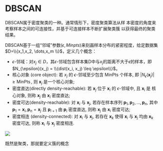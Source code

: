 # DBSCAN



DBSCAN属于密度聚类的一种。通常情形下，密度聚类算法从样
本密度的角度来考察样本之间的可连接性，并基于可连接样本不断扩展聚类簇
以获得最终的聚类结果。

DBSCAN基于一组“邻域”参数$(\epsilon, Minpts)$来刻画样本分布的紧密程度，给定数据集$D=\\{x_1,x_2, \dots,x_m \\}$，定义几个概念：

- $\epsilon$-邻域：对$x_j\in D$，其$\epsilon$-邻域包含样本集D中与$x_j$的距离不大于$\epsilon$的样本，即$N_{\epsilon}(x_j) = \\{dist(x_i, x_j) \leq \epsilon\\}$。
- 核心对象 (core object): 若 $x_j$ 的 $\epsilon$-邻域至少包含 MinPts 个样本, 即 $\left|N_\epsilon\left(\boldsymbol{x}_j\right)\right| \geqslant \operatorname{MinPts}$, 则 $\boldsymbol{x}_j$ 是一个核心对象;
- 密度直达(directly density-reachable): 若 $\boldsymbol{x}_j$ 位于 $\boldsymbol{x}_i$ 的 $\epsilon$-邻域中, 且 $\boldsymbol{x}_i$ 是 核心对象, 则称 $\boldsymbol{x}_j$ 由 $\boldsymbol{x}_i$ 密度直达;
- 密度可达(density-reachable): 对 $\boldsymbol{x}_i$ 与 $\boldsymbol{x}_j$, 若存在样本序列 $\boldsymbol{p}_1, \boldsymbol{p}_2, \ldots, \boldsymbol{p}_n$, 其中 $\boldsymbol{p}_1=\boldsymbol{x}_i, \boldsymbol{p}_n=\boldsymbol{x}_j$ 且 $\boldsymbol{p}_{i+1}$ 由 $\boldsymbol{p}_i$ 密度直达, 则称 $\boldsymbol{x}_j$ 由 $\boldsymbol{x}_i$ 密度可达;
- 密度相连 (density-connected): 对 $\boldsymbol{x}_i$ 与 $\boldsymbol{x}_j$, 若存在 $\boldsymbol{x}_k$ 使得 $\boldsymbol{x}_i$ 与 $\boldsymbol{x}_j$ 均由 $\boldsymbol{x}_k$ 密度可达, 则称 $\boldsymbol{x}_i$ 与 $\boldsymbol{x}_j$ 密度相连.

![](https://cdn.jsdelivr.net/gh/vllbc/img4blog//image/Pasted%20image%2020221108220448.png)

既然是聚类，那就要定义簇的概念

